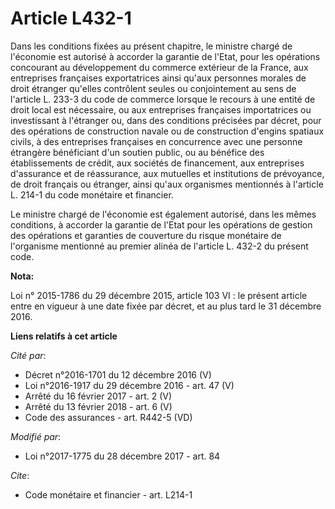 # Article L432-1

Dans les conditions fixées au présent chapitre, le ministre chargé de l'économie est autorisé à accorder la garantie de
l'Etat, pour les opérations concourant au développement du commerce extérieur de la France, aux entreprises françaises
exportatrices ainsi qu'aux personnes morales de droit étranger qu'elles contrôlent seules ou conjointement au sens de
l'article L. 233-3 du code de commerce lorsque le recours à une entité de droit local est nécessaire, ou aux entreprises
françaises importatrices ou investissant à l'étranger ou, dans des conditions précisées par décret, pour des opérations de
construction navale ou de construction d'engins spatiaux civils, à des entreprises françaises en concurrence avec une
personne étrangère bénéficiant d'un soutien public, ou au bénéfice des établissements de crédit, aux sociétés de financement,
aux entreprises d'assurance et de réassurance, aux mutuelles et institutions de prévoyance, de droit français ou étranger,
ainsi qu'aux organismes mentionnés à l'article L. 214-1 du code monétaire et financier.

Le ministre chargé de l'économie est également autorisé, dans les mêmes conditions, à accorder la garantie de l'Etat pour les
opérations de gestion des opérations et garanties de couverture du risque monétaire de l'organisme mentionné au premier
alinéa de l'article L. 432-2 du présent code.

**Nota:**

Loi n° 2015-1786 du 29 décembre 2015, article 103 VI : le présent article entre en vigueur à une date fixée par décret, et au
plus tard le 31 décembre 2016.

**Liens relatifs à cet article**

_Cité par_:

  - Décret n°2016-1701 du 12 décembre 2016 (V)
  - Loi n°2016-1917 du 29 décembre 2016 - art. 47 (V)
  - Arrêté du 16 février 2017 - art. 2 (V)
  - Arrêté du 13 février 2018 - art. 6 (V)
  - Code des assurances - art. R442-5 (VD)

_Modifié par_:

  - Loi n°2017-1775 du 28 décembre 2017 - art. 84

_Cite_:

  - Code monétaire et financier - art. L214-1
